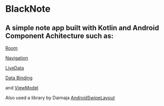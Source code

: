 # BlackNote
## A simple note app built with Kotlin and Android Component Achitecture such as:
[Room](https://developer.android.com/topic/libraries/architecture/room)

[Navigation](https://developer.android.com/guide/navigation)

[LiveData](https://developer.android.com/topic/libraries/architecture/livedata)

[Data Binding](https://developer.android.com/topic/libraries/data-binding)

and [ViewModel](https://developer.android.com/topic/libraries/architecture/viewmodel)

Also used a library by Daimaja [AndroidSwipeLayout](https://github.com/daimajia/AndroidSwipeLayout)
